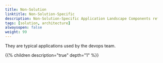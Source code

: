 ```yaml
---
title: Non-Solution
linktitle: Non-Solution-Specific 
description: Non-Solution-Specific Application Landscape Components refer to all components other than the core solution or Solution-specific Application.
tags: [solution, architecture]
alwaysopen: false
weight: 99
---
```



They are typical applications used by the devops team.

{{% children description="true" depth="1" %}}